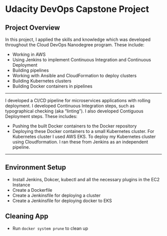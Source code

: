 # Udacity DevOps Capstone Project

<h2>Project Overview</h2>

<p> In this project, I applied the skills and knowledge which was developed throughout the Cloud DevOps Nanodegree program. These include:</p>

<ul>
	<li>Working in AWS</li>
	<li>Using Jenkins to implement Continuous Integration and Continuous Deployment</li>
	<li>Building pipelines</li>
	<li>Working with Ansible and CloudFormation to deploy clusters</li>
	<li>Building Kubernetes clusters</li>
	<li>Building Docker containers in pipelines</li>
</ul>

***

<p>I developed a CI/CD pipeline for microservices applications with rolling deployment. I developed Continuous Integration steps, such as typographical checking (aka “linting”). I also developed Contiguous Deployment steps. These includes:</p>

<ul>
	<li>Pushing the built Docker containers to the Docker repository</li>
	<li>Deploying these Docker containers to a small Kubernetes cluster. For Kubernetes cluster I used AWS EKS. To deploy my Kubernetes cluster using Cloudformation. I ran these from Jenkins as an independent pipeline.</li>
</ul>

***

<h2>Environment Setup</h2>

<ul>
  <li>Install Jenkins, Dokcer, kubectl and all the necessary plugins in the EC2 Instance</li>
  <li>Create a Dockerfile</li>
  <li>Create a Jenkinsfile for deploying a cluster</li>
  <li>Create a Jenkinsfile for deploying docker to EKS</li>
</ul>

<h2>Cleaning App</h2>

<ul>
  <li>Run <code>docker system prune</code> to clean up </li>
</ul>

